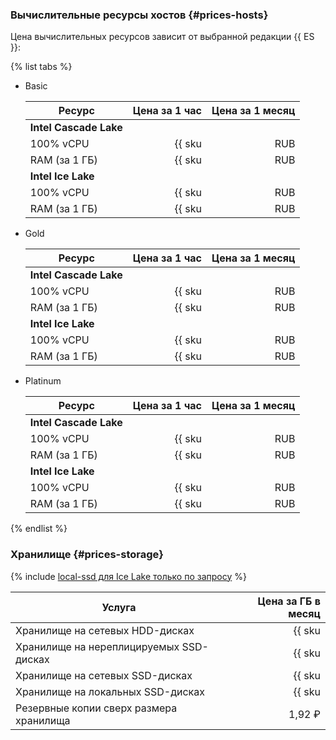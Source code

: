 ### Вычислительные ресурсы хостов {#prices-hosts}

Цена вычислительных ресурсов зависит от выбранной редакции {{ ES }}:

{% list tabs %}

- Basic

   | Ресурс        | Цена за 1 час                                               | Цена за 1 месяц                                                   |
   | ----- | ----: | ----: |
   | **Intel Cascade Lake**                                                                                                                          |
   | 100% vCPU     | {{ sku|RUB|mdb.cluster.elasticsearch.v2.cpu.c100|string }}  | {{ sku|RUB|mdb.cluster.elasticsearch.v2.cpu.c100|month|string }}  |
   | RAM (за 1 ГБ) | {{ sku|RUB|mdb.cluster.elasticsearch.v2.ram.basic|string }} | {{ sku|RUB|mdb.cluster.elasticsearch.v2.ram.basic|month|string }} |
   | **Intel Ice Lake**                                                          |
   | 100% vCPU     | {{ sku|RUB|mdb.cluster.elasticsearch.v3.cpu.c100|string }}  | {{ sku|RUB|mdb.cluster.elasticsearch.v3.cpu.c100|month|string }}  |
   | RAM (за 1 ГБ) | {{ sku|RUB|mdb.cluster.elasticsearch.v3.ram.basic|string }} | {{ sku|RUB|mdb.cluster.elasticsearch.v3.ram.basic|month|string }} |
   

- Gold

   | Ресурс        | Цена за 1 час                                              | Цена за 1 месяц                                                  |
   | ----- | ----: | ----: |
   | **Intel Cascade Lake**                                                                                                                        |
   | 100% vCPU     | {{ sku|RUB|mdb.cluster.elasticsearch.v2.cpu.c100|string }} | {{ sku|RUB|mdb.cluster.elasticsearch.v2.cpu.c100|month|string }} |
   | RAM (за 1 ГБ) | {{ sku|RUB|mdb.cluster.elasticsearch.v2.ram.gold|string }} | {{ sku|RUB|mdb.cluster.elasticsearch.v2.ram.gold|month|string }} |
   | **Intel Ice Lake**                                                                                                                            |
   | 100% vCPU     | {{ sku|RUB|mdb.cluster.elasticsearch.v3.cpu.c100|string }} | {{ sku|RUB|mdb.cluster.elasticsearch.v3.cpu.c100|month|string }} |
   | RAM (за 1 ГБ) | {{ sku|RUB|mdb.cluster.elasticsearch.v3.ram.gold|string }} | {{ sku|RUB|mdb.cluster.elasticsearch.v3.ram.gold|month|string }} |


- Platinum

   | Ресурс        | Цена за 1 час                                                  | Цена за 1 месяц                                                      |
   | ----- | ----: | ----: |
   | **Intel Cascade Lake**                                                                                                                                |
   | 100% vCPU     | {{ sku|RUB|mdb.cluster.elasticsearch.v2.cpu.c100|string }}     | {{ sku|RUB|mdb.cluster.elasticsearch.v2.cpu.c100|month|string }}     |
   | RAM (за 1 ГБ) | {{ sku|RUB|mdb.cluster.elasticsearch.v2.ram.platinum|string }} | {{ sku|RUB|mdb.cluster.elasticsearch.v2.ram.platinum|month|string }} |
   | **Intel Ice Lake**                                                                                                                                    |
   | 100% vCPU     | {{ sku|RUB|mdb.cluster.elasticsearch.v3.cpu.c100|string }}     | {{ sku|RUB|mdb.cluster.elasticsearch.v3.cpu.c100|month|string }}     |
   | RAM (за 1 ГБ) | {{ sku|RUB|mdb.cluster.elasticsearch.v3.ram.platinum|string }} | {{ sku|RUB|mdb.cluster.elasticsearch.v3.ram.platinum|month|string }} |


{% endlist %}

### Хранилище {#prices-storage}

{% include [local-ssd для Ice Lake только по запросу](../../_includes/ice-lake-local-ssd-note.md) %}

| Услуга                                  | Цена за ГБ в месяц                                                             |
| --------------------------------------- | -----------------------------------------------------------------------------: |
| Хранилище на сетевых HDD-дисках         | {{ sku|RUB|mdb.cluster.network-hdd.elasticsearch|month|string }}               |
| Хранилище на нереплицируемых SSD-дисках | {{ sku|RUB|mdb.cluster.network-ssd-nonreplicated.elasticsearch|month|string }} |
| Хранилище на сетевых SSD-дисках         | {{ sku|RUB|mdb.cluster.network-nvme.elasticsearch|month|string }}              |
| Хранилище на локальных SSD-дисках       | {{ sku|RUB|mdb.cluster.local-nvme.elasticsearch|month|string }}                |
| Резервные копии сверх размера хранилища | 1,92 ₽                                                                         |
